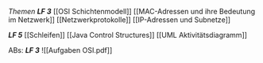 *Themen*
***LF 3***
[[OSI Schichtenmodell]]
[[MAC-Adressen und ihre Bedeutung im Netzwerk]]
[[Netzwerkprotokolle]]
[[IP-Adressen und Subnetze]]


***LF 5***
[[Schleifen]]
[[Java Control Structures]]
[[UML Aktivitätsdiagramm]]

ABs:
***LF 3***
![[Aufgaben OSI.pdf]]